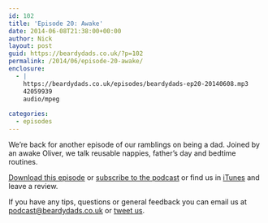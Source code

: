 ```yaml
---
id: 102
title: 'Episode 20: Awake'
date: 2014-06-08T21:38:00+00:00
author: Nick
layout: post
guid: https://beardydads.co.uk/?p=102
permalink: /2014/06/episode-20-awake/
enclosure:
  - |
    https://beardydads.co.uk/episodes/beardydads-ep20-20140608.mp3
    42059939
    audio/mpeg
    
categories:
  - episodes
---
```

We&#8217;re back for another episode of our ramblings on being a dad. Joined by an awake Oliver, we talk reusable nappies, father&#8217;s day and bedtime routines.

[Download this episode](https://beardydads.co.uk/episodes/beardydads-ep20-20140608.mp3) or [subscribe to the podcast](http://feeds.feedburner.com/BeardyDads) or find us in [iTunes](https://itunes.apple.com/gb/podcast/beardy-dads/id798785734) and leave a review.

If you have any tips, questions or general feedback you can email us at <podcast@beardydads.co.uk> or [tweet us](http://twitter.com/beardydads).